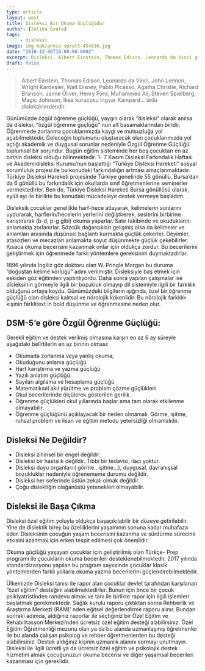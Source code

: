 ```yaml
---
type: article
layout: post
title: Disleksi Bir Okuma Güçlüğüdür
author: [Zeliha Özata]
tags:
     - disleksi
image: img-mak/annie-spratt-454816.jpg
date: "2018-12-06T10:00:00.000Z"
excerpt: Disleksi, Albert Einstein, Thomas Edison, Leonardo da Vinci gibi ünlü kişilerin de yaşadığı bir öğrenme güçlüğüdür.
draft: false
---
```


>Albert Einstein, Thomas Edison, Leonardo da Vinci, John Lennon, Wright Kardeşler, Walt Disney, Pablo Picasso, Agatha Christie, Richard Branson, Jamie Oliver, Henry Ford, Muhammed Ali, Steven Spielberg, Magic Johnson, Ikea kurucusu Ingvar Kampard… ünlü dislektiklerdendir.

Günümüzde özgül öğrenme güçlüğü, yaygın olarak “disleksi” olarak anılsa da disleksi, “özgül öğrenme güçlüğü” nün alt basamaklarından biridir. Öğrenmede zorlanma çocuklarımızda kaygı ve mutsuzluğa yol açabilmektedir. Geleceğin toplumunu oluşturacak olan çocuklarımızda yol açtığı akademik ve duygusal sorunlar nedeniyle Özgül Öğrenme Güçlüğü toplumsal bir sorundur. Bugün eğitim sisteminde her beş çocuktan en az birinin disleksi olduğu bilinmektedir. 1- 7 Kasım Disleksi Farkındalık Haftası ve Akademidisleksi Kurumu’nun başlattığı “Türkiye Disleksi Hareketi” sosyal sorumluluk projesi ile bu konudaki farkındalığın artması amaçlanmaktadır. Türkiye Disleksi Hareketi projesinde Türkiye genelinde 55 gönüllü, Bursa’dan da 6 gönüllü bu farkındalık için okullarda sınıf öğretmenlerine seminerler vermektedirler. Ben de, Türkiye Disleksi Hareketi Bursa gönüllüsü olarak, eylül ayı ile birlikte bu konudaki mücadeleye destek vermeye başladım.

Disleksik çocuklar genellikle harf-hece atlayarak, kelimelerin sonlarını uydurarak, harflerin/hecelerin yerlerini değiştirerek, seslerini birbirine karıştırarak (b-d, p-g gibi) okuma yaparlar. Satır takibinde ve okuduklarını anlamakta zorlanırlar. Sözcük dağarcıkları gelişmiş olsa da kelimeler ve anlamları arasında düşünsel bağlantı kurmakta güçlük çekerler. Deyimler, atasözleri ve mecazları anlamakta soyut düşünmekte güçlük çekebilirler. Kısaca okuma becerisini kazanmak onlar için oldukça zordur. Bu becerilerini geliştirmek için öğrenmede farklı yöntemlere gereksinim duymaktadırlar.

1896 yılında İngiliz göz doktoru olan W. Pringle Morgan bu duruma “doğuştan kelime körlüğü” adını verilmiştir. Disleksiyle baş etmek için eskiden göz eğitimleri yaptırılıyordu. Daha sonra yapılan çalışmalar ise disleksinin görmeyle ilgili bir bozukluk olmayıp dil sistemiyle ilgili bir farklılık olduğunu ortaya koydu. Günümüzdeki bilgilerin ışığında, özel bir öğrenme güçlüğü olan disleksi kalıtsal ve nörolojik kökenlidir. Bu nörolojik farklılık kişinin farklıtext in bold düşünme ve öğrenmesine neden olur.

## DSM-5‘e göre Özgül Öğrenme Güçlüğü:

Gerekli eğitim ve destek verilmiş olmasına karşın en az 6 ay süreyle aşağıdaki belirtilerin en az birinin olması:

- Okumada zorlanma veya yanlış okuma;
- Okuduğunu anlama güçlüğü
- Harf karıştırma ve yazma güçlüğü
- Yazılı anlatım güçlüğü
- Sayıları algılama ve hesaplama güçlüğü
- Matematiksel akıl yürütme ve problem çözme güçlükleri
- Okul becerilerinde ölçülerek gösterilen gerilik.
- Öğrenme güçlükleri okul yıllarında başlar ama tam olarak etkilenme olmayabilir.
- Öğrenme güçlüğünü açıklayacak bir neden olmamalı. Görme, işitme, ruhsal problem ve lisan ve eğitim metodu yetersizliği olmamalıdır.

## Disleksi Ne Değildir?

- Disleksi zihinsel bir engel değildir.
- Disleksi bir hastalık değildir. Tıbbi bir tedavisi, ilacı yoktur.
- Disleksi duyu organları ( görme , işitme…), duygusal, davranışsal bozukluklar nedeniyle öğrenememe durumu değildir.
- Disleksi her seferinde üstün zekalı olmak değildir.
- Çoğu dislektiğin olağanüstü yetenekleri olmayabilir.

## Disleksi ile Başa Çıkma

Disleksi özel eğitim yoluyla oldukça başaçıkılabilir bir düzeye getirilebilir. Yine de dislektik birey bu özelliklerini yaşamının sonuna kadar muhafaza eder. Disleksinin çocuğun yaşam becerisini kazanma ve sürdürme sürecine etkisini azaltmak için erken tespit edilmesi çok önemlidir.

Okuma güçlüğü yaşayan çocuklar için geliştirilmiş olan Türkçe- Prep programı ile çocukların okuma becerileri desteklenebilmektedir. 2017 yılında standardizasyonu yapılan bu program sayesinde çocuklar klasik yöntemlerden farklı yollarla okuma yazma becerilerini güçlendirebilmektedir.

Ülkemizde Disleksi tanısı ile rapor alan çocuklar devlet tarafından karşılanan “özel eğitim” desteğini alabilmektedirler. Bunun için önce bir çocuk psikiyatristinden randevu almak ve tanı ile birlikte rapor için ilgili işlemleri başlatmak gerekmektedir. Sağlık kurulu raporu çıktıktan sonra Rehberlik ve Araştırma Merkezi (RAM)’ nden eğitsel değerlendirme raporu alınır. Bundan sonraki adımda, aldığınız raporlar ile seçtiğiniz bir Özel Eğitim ve Rehabilitasyon Merkezi’nden ücretsiz özel eğitim desteği alabilirsiniz. Özel Eğitim Öğretmenliği mezunu olan ya da bu alanda uzmanlaşmış öğretmenler ile bu alanda çalışan psikolog ve rehber öğretmenlerden bu desteği alabilirsiniz. Destek aldığınız kişinin uzmanlık alanını sormayı unutmayın. Disleksi ile ilgili ücretli ya da ücretsiz özel eğitim ve psikolojik destek hizmetini almak çocuğunuzun okuma becerisi ve diğer yaşamsal becerileri kazanması için gereklidir.